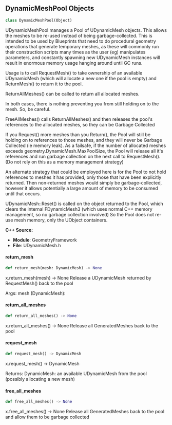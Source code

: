 ## DynamicMeshPool Objects

```python
class DynamicMeshPool(Object)
```

UDynamicMeshPool manages a Pool of UDynamicMesh objects. This allows
the meshes to be re-used instead of being garbage-collected. This
is intended to be used by Blueprints that need to do procedural geometry
operations that generate temporary meshes, as these will commonly run their
construction scripts many times as the user (eg) manipulates parameters,
and constantly spawning new UDynamicMesh instances will result in enormous
memory usage hanging around until GC runs.

Usage is to call RequestMesh() to take ownership of an available UDynamicMesh (which
will allocate a new one if the pool is empty) and ReturnMesh() to return it to the pool.

ReturnAllMeshes() can be called to return all allocated meshes.

In both cases, there is nothing preventing you from still holding on to the mesh.
So, be careful.

FreeAllMeshes() calls ReturnAllMeshes() and then releases the pool's references to
the allocated meshes, so they can be Garbage Collected

If you Request() more meshes than you Return(), the Pool will still be holding on to
references to those meshes, and they will never be Garbage Collected (ie memory leak).
As a failsafe, if the number of allocated meshes exceeds geometry.DynamicMesh.MaxPoolSize,
the Pool will release all it's references and run garbage collection on the next call to RequestMesh().
(Do not rely on this as a memory management strategy)

An alternate strategy that could be employed here is for the Pool to not hold
references to meshes it has provided, only those that have been explicitly returned.
Then non-returned meshes would simply be garbage-collected, however it allows
potentially a large amount of memory to be consumed until that occurs.

UDynamicMesh::Reset() is called on the object returned to the Pool, which clears
the internal FDynamicMesh3 (which uses normal C++ memory management, so no garbage collection involved)
So the Pool does not re-use mesh memory, only the UObject containers.

**C++ Source:**

- **Module**: GeometryFramework
- **File**: UDynamicMesh.h

<a id="unreal.DynamicMeshPool.return_mesh"></a>

#### return_mesh

```python
def return_mesh(mesh: DynamicMesh) -> None
```

x.return_mesh(mesh) -> None
Release a UDynamicMesh returned by RequestMesh() back to the pool

Args:
    mesh (DynamicMesh):

<a id="unreal.DynamicMeshPool.return_all_meshes"></a>

#### return_all_meshes

```python
def return_all_meshes() -> None
```

x.return_all_meshes() -> None
Release all GeneratedMeshes back to the pool

<a id="unreal.DynamicMeshPool.request_mesh"></a>

#### request_mesh

```python
def request_mesh() -> DynamicMesh
```

x.request_mesh() -> DynamicMesh


Returns:
    DynamicMesh: an available UDynamicMesh from the pool (possibly allocating a new mesh)

<a id="unreal.DynamicMeshPool.free_all_meshes"></a>

#### free_all_meshes

```python
def free_all_meshes() -> None
```

x.free_all_meshes() -> None
Release all GeneratedMeshes back to the pool and allow them to be garbage collected

<a id="unreal.AvaSequence"></a>